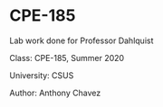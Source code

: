 # CPE-185
Lab work done for Professor Dahlquist

Class: CPE-185, Summer 2020

University: CSUS

Author: Anthony Chavez
